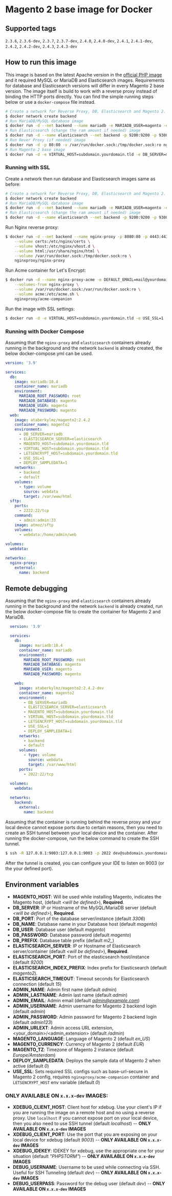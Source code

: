 
# Magento 2 base image for Docker

## Supported tags

`2.3.6`, `2.3.6-dev`, `2.3.7`, `2.3.7-dev`, `2.4.0`, `2.4.0-dev`, `2.4.1`, `2.4.1-dev`, `2.4.2`, `2.4.2-dev`, `2.4.3`, `2.4.3-dev`

## How to run this image
This image is based on the latest Apache version in the [official PHP image](https://registry.hub.docker.com/_/php/) and it required MySQL or MariaDB and Elasticsearch images. Requirements for database and Elasticsearch versions will differ in every Magento 2 base version. The image itself is build to work with a reverse proxy instead of binding the HTTP ports directly. You can find the simple running steps below or use a `docker-compose` file instead.

```bash
# Create a network for Reverse Proxy, DB, Elasticsearch and Magento 2.
$ docker network create backend
# Run MariaDB/MySQL database image
$ docker run -d --net backend --name mariadb -e MARIADB_USER=magento -e MARIADB_PASSWORD=magento -e MARIADB_ROOT_PASSWORD=root -e MARIADB_DATABASE=magento mariadb:10.4
# Run Elasticsearch (change the ram amount if needed) image
$ docker run -d --name elasticsearch --net backend -p 9200:9200 -p 9300:9300 -e "discovery.type=single-node" elasticsearch:7.16.2
# Run Rever Proxy (if needed) image
$ docker run -d -p 80:80 -v /var/run/docker.sock:/tmp/docker.sock:ro nginxproxy/nginx-proxy
# Run Magento 2 base image
$ docker run -d -e VIRTUAL_HOST=subdomain.yourdomain.tld -e DB_SERVER=mariadb -e ELASTICSEARCH_SERVER=elasticsearch -e MAGENTO_HOST=subdomain.yourdomain.tld --net backend --name magento2 ataberkylmz/magento2:2.4.2
```

### Running with SSL
Create a network then run database and Elasticsearch images same as before:
```bash
# Create a network for Reverse Proxy, DB, Elasticsearch and Magento 2.
$ docker network create backend
# Run MariaDB/MySQL database image
$ docker run -d --net backend --name mariadb -e MARIADB_USER=magento -e MARIADB_PASSWORD=magento -e MARIADB_ROOT_PASSWORD=root -e MARIADB_DATABASE=magento mariadb:10.4
# Run Elasticsearch (change the ram amount if needed) image
$ docker run -d --name elasticsearch --net backend -p 9200:9200 -p 9300:9300 -e "discovery.type=single-node" elasticsearch:7.16.2
```

Run Nginx reverse proxy:
```bash
$ docker run -d --net backend --name nginx-proxy -p 8080:80 -p 4443:443 \
    --volume certs:/etc/nginx/certs \
    --volume vhost:/etc/nginx/vhost.d \
    --volume html:/usr/share/nginx/html \
    --volume /var/run/docker.sock:/tmp/docker.sock:ro \
    nginxproxy/nginx-proxy
```
Run Acme container for Let's Encrypt:
```bash
$ docker run -d --name nginx-proxy-acme -e DEFAULT_EMAIL=mail@yourdomain.tld \
    --volumes-from nginx-proxy \
    --volume /var/run/docker.sock:/var/run/docker.sock:ro \
    --volume acme:/etc/acme.sh \
    nginxproxy/acme-companion
```
Run the image with SSL settings:
```bash
$ docker run -d -e VIRTUAL_HOST=subdomain.yourdomain.tld -e USE_SSL=1 -e LETSENCRYPT_HOST=subdomain.yourdomain.tld -e LETSENCRYPT_EMAIL=mail@yourdomain.tld -e DB_SERVER=mariadb -e ELASTICSEARCH_SERVER=elasticsearch -e MAGENTO_HOST=subdomain.yourdomain.tld --net backend --name magento2 ataberkylmz/magento2:2.4.2
```
### Running with Docker Compose
Assuming that the `nginx-proxy` and `elasticsearch` containers already running in the background and the network `backend` is already created, the below docker-compose.yml can be used.
```yml
version: '3.9'

services:
  db:
    image: mariadb:10.4
    container_name: mariadb
    environment:
      MARIADB_ROOT_PASSWORD: root
      MARIADB_DATABASE: magento
      MARIADB_USER: magento
      MARIADB_PASSWORD: magento
  web:
    image: ataberkylmz/magento2:2.4.2
    container_name: magento2
    environment:
      - DB_SERVER=mariadb
      - ELASTICSEARCH_SERVER=elasticsearch
      - MAGENTO_HOST=subdomain.yourdomain.tld
      - VIRTUAL_HOST=subdomain.yourdomain.tld
      - LETSENCRYPT_HOST=subdomain.yourdomain.tld
      - USE_SSL=1
      - DEPLOY_SAMPLEDATA=1
    networks: 
      - backend
      - default
    volumes:
      - type: volume
        source: webdata
        target: /var/www/html
  sftp:
    ports:
      - 2222:22/tcp
    command:
      - admin:admin:33
    image: atmoz/sftp
    volumes:
      - webdata:/home/admin/web
      
volumes:
  webdata:

networks:
  nginx-proxy:
    external:
      name: backend
```

## Remote debugging
Assuming that the `nginx-proxy` and `elasticsearch` containers already running in the background and the network `backend` is already created, run the below docker-compose file to create the container for Magento 2 and MariaDB.

```yml
  version: '3.9'

  services:
    db:
      image: mariadb:10.4
      container_name: mariadb
      environment:
        MARIADB_ROOT_PASSWORD: root
        MARIADB_DATABASE: magento
        MARIADB_USER: magento
        MARIADB_PASSWORD: magento

    web:
      image: ataberkylmz/magento2:2.4.2-dev
      container_name: magento2
      environment:
        - DB_SERVER=mariadb
        - ELASTICSEARCH_SERVER=elasticsearch
        - MAGENTO_HOST=subdomain.yourdomain.tld
        - VIRTUAL_HOST=subdomain.yourdomain.tld
        - LETSENCRYPT_HOST=subdomain.yourdomain.tld
        - USE_SSL=1
        - DEPLOY_SAMPLEDATA=1
      networks: 
        - backend
        - default
      volumes:
        - type: volume
          source: webdata
          target: /var/www/html
      ports:
        - 2022:22/tcp
        
  volumes:
    webdata:

  networks:
    backend:
      external:
        name: backend
```

Assuming that the container is running behind the reverse proxy and your local device cannot expose ports due to certain reasons, then you need to create an SSH tunnel between your local device and the container. After running the docker-compose, run the below command to create the SSH tunnel.

```bash
$ ssh -R 127.0.0.1:9003:127.0.0.1:9003 -p 2022 dev@subdomain.yourdomain.tld
```

After the tunnel is created, you can configure your IDE to listen on 9003 (or the your defined port).

## Environment variables
- **MAGENTO_HOST**: Will be used while installing Magento, indicates the Magento host, \(default *\<will be defined\>*\), **Required**.
- **DB_SERVER**: IP or Hostname of the MySQL/MariaDB server \(default *\<will be defined\>*\), **Required**.
- **DB_PORT**: Port of the database server/instance \(default *3306*\)
- **DB_NAME**: Database name in your Database host \(default *magento*\)
- **DB_USER**: Database user \(default *magento*\)
- **DB_PASSWORD**: Database password \(default *magento*\)
- **DB_PREFIX**: Database table prefix \(default *m2_*\)
- **ELASTICSEARCH_SERVER**: IP or Hostname of Elasticsearch server/container \(default *\<will be defined\>*\), **Required**.
- **ELASTICSEARCH_PORT**: Port of the elasticsearch host/instance \(default *9200*\)
- **ELASTICSEARCH_INDEX_PREFIX**: Index prefix for Elasticsearch \(default *magento2*\).
- **ELASTICSEARCH_TIMEOUT**: Timeout seconds for Elasticsearch connection \(default *15*\)
- **ADMIN_NAME**: Admin first name \(default *admin*\)
- **ADMIN_LASTNAME**: Admin last name \(default *admin*\)
- **ADMIN_EMAIL**: Admin email \(default *admin@example.com*\)
- **ADMIN_USERNAME**: Admin username for Magento 2 backend login \(default *admin*\)
- **ADMIN_PASSWORD**: Admin password for Magento 2 backend login \(default *admin123*\)
- **ADMIN_URLEXT**: Admin access URL extension, \<your_domain\>\/\<admin_extension\>  \(default */admin*\)
- **MAGENTO_LANGUAGE**: Language of Magento 2 \(default *en_US*\)
- **MAGENTO_CURRENCY**: Currency of Magento 2 \(default *EUR*\)
- **MAGENTO_TZ**: Timezone of Magento 2 instance \(default *Europe/Amsterdam*\)
- **DEPLOY_SAMPLEDATA**: Deploys the sample data of Magento 2 when active \(default *0*\)
- **USE_SSL**: Sets required SSL configs such as base-url-secure in Magento 2 config, requires `nginxproxy/acme-companion`  container and `LETSENCRYPT_HOST` env variable \(default *0*\)
### ONLY AVAILABLE ON `x.x.x-dev` IMAGES:
- **XDEBUG_CLIENT_HOST**: Client host for xdebug. Use your client's IP if you are running the image on a remote host and no using a reverse proxy. Use `localhost` if you cannot expose port on your local device, then you also need to use SSH tunnel \(default *localhost*\) -- **ONLY AVAILABLE ON `x.x.x-dev` IMAGES**
- **XDEBUG_CLIENT_PORT**: Use the port that you are exposing on your local device for xdebug \(default *9003*\) -- **ONLY AVAILABLE ON `x.x.x-dev` IMAGES**
- **XDEBUG_IDEKEY**: IDEKEY for xdebug, use the appropriate one for your situation  \(default *"PHPSTORM"*\) -- **ONLY AVAILABLE ON `x.x.x-dev` IMAGES**
- **DEBUG_USERNAME**: Username to be used while connecting via SSH. Useful for SSH Tunneling \(default *dev*\) -- **ONLY AVAILABLE ON `x.x.x-dev` IMAGES**
- **DEBUG_USERPASS**: Password for the debug user \(default *dev*\) -- **ONLY AVAILABLE ON `x.x.x-dev` IMAGES**
